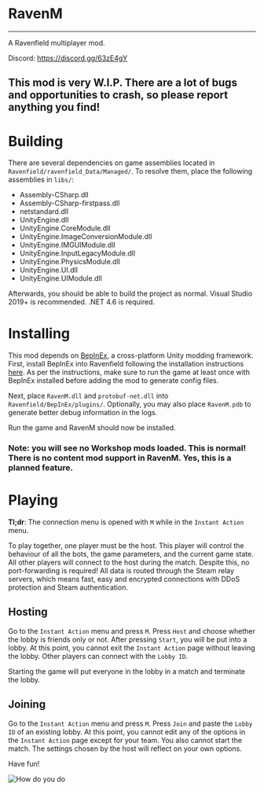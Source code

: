 # RavenM

--------------------------------------------------------------------------------

A Ravenfield multiplayer mod.

Discord: https://discord.gg/63zE4gY

## This mod is very <b>W.I.P.</b> There are a lot of bugs and opportunities to crash, so please report anything you find!

# Building
There are several dependencies on game assemblies located in `Ravenfield/ravenfield_Data/Managed/`. To resolve them, place the following assemblies in `libs/`:
- Assembly-CSharp.dll
- Assembly-CSharp-firstpass.dll
- netstandard.dll
- UnityEngine.dll
- UnityEngine.CoreModule.dll
- UnityEngine.ImageConversionModule.dll
- UnityEngine.IMGUIModule.dll
- UnityEngine.InputLegacyModule.dll
- UnityEngine.PhysicsModule.dll
- UnityEngine.UI.dll
- UnityEngine.UIModule.dll

Afterwards, you should be able to build the project as normal. Visual Studio 2019+ is recommended. .NET 4.6 is required.

# Installing

This mod depends on [BepInEx](https://github.com/BepInEx/BepInEx), a cross-platform Unity modding framework. First, install BepInEx into Ravenfield following the installation instructions [here](https://docs.bepinex.dev/articles/user_guide/installation/index.html). As per the instructions, make sure to run the game at least once with BepInEx installed before adding the mod to generate config files.

Next, place `RavenM.dll` and `protobuf-net.dll` into `Ravenfield/BepInEx/plugins/`. Optionally, you may also place `RavenM.pdb` to generate better debug information in the logs.

Run the game and RavenM should now be installed.

### Note: you will see no Workshop mods loaded. <b>This is normal!</b> There is no content mod support in RavenM. Yes, this is a planned feature.

# Playing
<b>Tl;dr</b>: The connection menu is opened with `M` while in the `Instant Action` menu.

To play together, one player must be the host. This player will control the behaviour of all the bots, the game parameters, and the current game state. All other players will connect to the host during the match. Despite this, no port-forwarding is required! All data is routed through the Steam relay servers, which means fast, easy and encrypted connections with DDoS protection and Steam authentication.

## Hosting
Go to the `Instant Action` menu and press `M`. Press `Host` and choose whether the lobby is friends only or not. After pressing `Start`, you will be put into a lobby. At this point, you cannot exit the `Instant Action` page without leaving the lobby. Other players can connect with the `Lobby ID`.

Starting the game will put everyone in the lobby in a match and terminate the lobby.

## Joining
Go to the `Instant Action` menu and press `M`. Press `Join` and paste the `Lobby ID` of an existing lobby. At this point, you cannot edit any of the options in the `Instant Action` page except for your team. You also cannot start the match. The settings chosen by the host will reflect on your own options.

Have fun!

![How do you do](https://i.imgur.com/ikWNbOo.png)